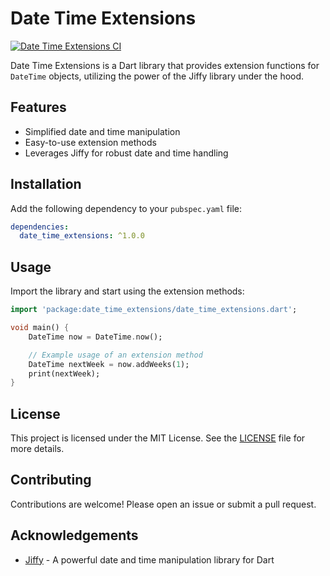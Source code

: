 # Date Time Extensions

[![Date Time Extensions CI](https://github.com/themobilecoder/date_time_extensions/actions/workflows/dart.yml/badge.svg)](https://github.com/themobilecoder/date_time_extensions/actions/workflows/dart.yml)

Date Time Extensions is a Dart library that provides extension functions for `DateTime` objects, utilizing the power of the Jiffy library under the hood.

## Features

- Simplified date and time manipulation
- Easy-to-use extension methods
- Leverages Jiffy for robust date and time handling

## Installation

Add the following dependency to your `pubspec.yaml` file:

```yaml
dependencies:
  date_time_extensions: ^1.0.0
```

## Usage

Import the library and start using the extension methods:

```dart
import 'package:date_time_extensions/date_time_extensions.dart';

void main() {
    DateTime now = DateTime.now();

    // Example usage of an extension method
    DateTime nextWeek = now.addWeeks(1);
    print(nextWeek);
}
```

## License

This project is licensed under the MIT License. See the [LICENSE](LICENSE) file for more details.

## Contributing

Contributions are welcome! Please open an issue or submit a pull request.

## Acknowledgements

- [Jiffy](https://pub.dev/packages/jiffy) - A powerful date and time manipulation library for Dart

